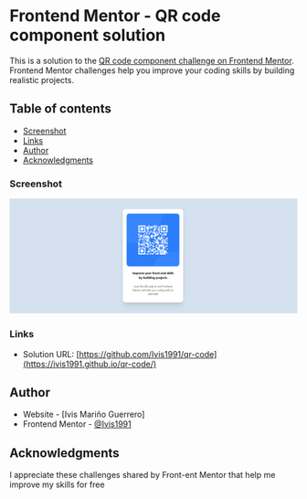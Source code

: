 # Frontend Mentor - QR code component solution

This is a solution to the [QR code component challenge on Frontend Mentor](https://www.frontendmentor.io/challenges/qr-code-component-iux_sIO_H). Frontend Mentor challenges help you improve your coding skills by building realistic projects. 

## Table of contents

  - [Screenshot](#screenshot)
  - [Links](#links)
- [Author](#author)
- [Acknowledgments](#acknowledgments)

### Screenshot

![](assets/Screenshot.png)


### Links

- Solution URL: [https://github.com/Ivis1991/qr-code](https://ivis1991.github.io/qr-code/)

## Author

- Website - [Ivis Mariño Guerrero]
- Frontend Mentor - [@Ivis1991](https://www.frontendmentor.io/profile/Ivis1991)


## Acknowledgments

I appreciate these challenges shared by Front-ent Mentor that help me improve my skills for free
